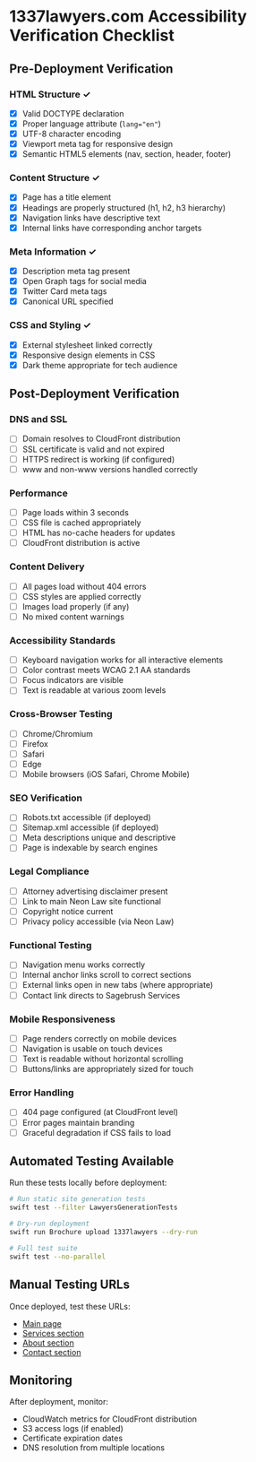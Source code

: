 # 1337lawyers.com Accessibility Verification Checklist

## Pre-Deployment Verification

### HTML Structure ✓

- [x] Valid DOCTYPE declaration
- [x] Proper language attribute (`lang="en"`)
- [x] UTF-8 character encoding
- [x] Viewport meta tag for responsive design
- [x] Semantic HTML5 elements (nav, section, header, footer)

### Content Structure ✓

- [x] Page has a title element
- [x] Headings are properly structured (h1, h2, h3 hierarchy)
- [x] Navigation links have descriptive text
- [x] Internal links have corresponding anchor targets

### Meta Information ✓

- [x] Description meta tag present
- [x] Open Graph tags for social media
- [x] Twitter Card meta tags
- [x] Canonical URL specified

### CSS and Styling ✓

- [x] External stylesheet linked correctly
- [x] Responsive design elements in CSS
- [x] Dark theme appropriate for tech audience

## Post-Deployment Verification

### DNS and SSL

- [ ] Domain resolves to CloudFront distribution
- [ ] SSL certificate is valid and not expired
- [ ] HTTPS redirect is working (if configured)
- [ ] www and non-www versions handled correctly

### Performance

- [ ] Page loads within 3 seconds
- [ ] CSS file is cached appropriately
- [ ] HTML has no-cache headers for updates
- [ ] CloudFront distribution is active

### Content Delivery

- [ ] All pages load without 404 errors
- [ ] CSS styles are applied correctly
- [ ] Images load properly (if any)
- [ ] No mixed content warnings

### Accessibility Standards

- [ ] Keyboard navigation works for all interactive elements
- [ ] Color contrast meets WCAG 2.1 AA standards
- [ ] Focus indicators are visible
- [ ] Text is readable at various zoom levels

### Cross-Browser Testing

- [ ] Chrome/Chromium
- [ ] Firefox
- [ ] Safari
- [ ] Edge
- [ ] Mobile browsers (iOS Safari, Chrome Mobile)

### SEO Verification

- [ ] Robots.txt accessible (if deployed)
- [ ] Sitemap.xml accessible (if deployed)
- [ ] Meta descriptions unique and descriptive
- [ ] Page is indexable by search engines

### Legal Compliance

- [ ] Attorney advertising disclaimer present
- [ ] Link to main Neon Law site functional
- [ ] Copyright notice current
- [ ] Privacy policy accessible (via Neon Law)

### Functional Testing

- [ ] Navigation menu works correctly
- [ ] Internal anchor links scroll to correct sections
- [ ] External links open in new tabs (where appropriate)
- [ ] Contact link directs to Sagebrush Services

### Mobile Responsiveness

- [ ] Page renders correctly on mobile devices
- [ ] Navigation is usable on touch devices
- [ ] Text is readable without horizontal scrolling
- [ ] Buttons/links are appropriately sized for touch

### Error Handling

- [ ] 404 page configured (at CloudFront level)
- [ ] Error pages maintain branding
- [ ] Graceful degradation if CSS fails to load

## Automated Testing Available

Run these tests locally before deployment:

```bash
# Run static site generation tests
swift test --filter LawyersGenerationTests

# Dry-run deployment
swift run Brochure upload 1337lawyers --dry-run

# Full test suite
swift test --no-parallel
```

## Manual Testing URLs

Once deployed, test these URLs:
- [Main page](https://www.1337lawyers.com/)
- [Services section](https://www.1337lawyers.com/#services)
- [About section](https://www.1337lawyers.com/#about)
- [Contact section](https://www.1337lawyers.com/#contact)

## Monitoring

After deployment, monitor:
- CloudWatch metrics for CloudFront distribution
- S3 access logs (if enabled)
- Certificate expiration dates
- DNS resolution from multiple locations
